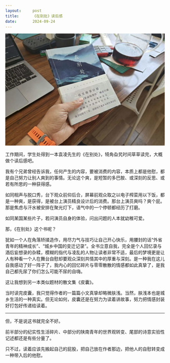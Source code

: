 ```yaml
---
layout:     post
title:      《在别处》读后感
date:       2024-09-24
---
```

![在别处 袁凌](/images/202409/biechu.jpg)

工作期间，学生处得到一本袁凌先生的《在别处》，犄角旮旯时间草草读完，大概做个读后感吧。


我有个兄弟曾经告诉我，任何产生的内容，要被消费的内容，本质上都是他慰，都是自己努力让别人爽到的事情。无论这个爽，是短暂的多巴胺、或深刻的反思、或若有所思的一种获得感。

如同相声与脱口秀，台下观众前仰后合，屏幕前观众取之以电子榨菜用以下饭，都是一种爽，是获得，是被台上演员精良设计后的消费。那台上演员爽吗？爽个屁。那是焦虑与汗水被安排在聚光灯下，语气中的一个停顿都经历了打磨。

如同某国某些片子，若问演员自身的体验，问出问题的人本就幼稚可爱。

那，《在别处》这个书呢？

犹如一个人在角落矫揉造作，用尽力气与技巧让自己开心快乐，用腰封的话“外省青年的精神成长”、“城乡中国的变迁记录”。全书立意自我，完全是个人回忆录与酒后妄想录的杂糅，模糊的指代与凌乱的人物让读者非常不适，最后的梦境更是让人有种看一个人在舞台自慰却要观众深刻共情其中的厚重与深刻。是一种我在这儿自我感动了好一阵子了，我内心的回忆碎片与零零散散的情感都如此真挚了，是我自己都先尿了你们怎么可能不尿的自嗨。

这让我想到另一本类似题材的散文集《皮囊》。

当时读完皮囊，我只觉得作者的一篇篇小文真挚却略微肤浅。当然，肤浅本也是城乡生活的一种真实。但无论如何，皮囊还是在努力为读着讲故事，努力把情感封装好打包好传递给读着。

---

但，不是说这书就完全不好。

前半部分的纪实性生活碎片、中部分的陕南青年的世界观转变、尾部的诗意实验性记述都还是有些分量了。

只不过，读着应该先搬起自己的屁股，把自己放在作者那边，把他人的自慰转变成一种带入后的他慰。
